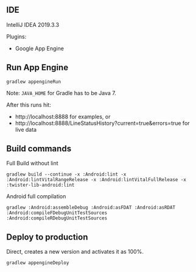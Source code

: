## IDE
IntelliJ IDEA 2019.3.3

Plugins:
 * Google App Engine

## Run App Engine

```console
gradlew appengineRun
```

Note: `JAVA_HOME` for Gradle has to be Java 7.

After this runs hit:
 * http://localhost:8888 for examples, or
 * http://localhost:8888/LineStatusHistory?current=true&errors=true for live data

## Build commands
Full Build without lint
```
gradlew build --continue -x :Android:lint -x :Android:lintVitalRangeRelease -x :Android:lintVitalFullRelease -x :twister-lib-android:lint
```
Android full compilation
```
gradlew :Android:assembleDebug :Android:asFDAT :Android:asRDAT :Android:compileFDebugUnitTestSources :Android:compileRDebugUnitTestSources
```

## Deploy to production
Direct, creates a new version and activates it as 100%.
```
gradlew appengineDeploy
```
